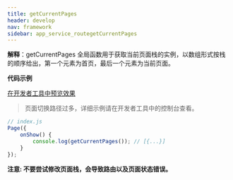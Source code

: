 ```yaml
---
title: getCurrentPages
header: develop
nav: framework
sidebar: app_service_routegetCurrentPages
---
```


 

**解释**：getCurrentPages 全局函数用于获取当前页面栈的实例，以数组形式按栈的顺序给出，第一个元素为首页，最后一个元素为当前页面。

**代码示例** 

<a href="swanide://fragment/a79428623e5ec684cacf94009c3c1d271578384211646" title="在开发者工具中预览效果" target="_self">在开发者工具中预览效果</a>

> 页面切换路径过多，详细示例请在开发者工具中的控制台查看。

```js
// index.js
Page({
    onShow() {
        console.log(getCurrentPages()); // [{...}]
    }
});
```

**注意: 不要尝试修改页面栈，会导致路由以及页面状态错误。**
